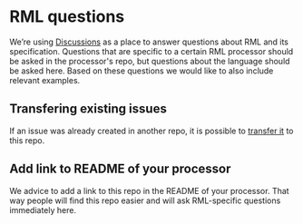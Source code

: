 # RML questions

We’re using [Discussions](https://github.com/kg-construct/rml-questions/discussions) 
as a place to answer questions about RML and its specification.
Questions that are specific to a certain RML processor should be asked in the processor's repo,
but questions about the language should be asked here.
Based on these questions we would like to also include relevant examples.

## Transfering existing issues

If an issue was already created in another repo,
it is possible to [transfer it](https://docs.github.com/en/issues/tracking-your-work-with-issues/transferring-an-issue-to-another-repository) to this repo.

## Add link to README of your processor

We advice to add a link to this repo in the README of your processor.
That way people will find this repo easier and 
will ask RML-specific questions immediately here.
